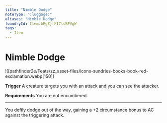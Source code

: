 ```yaml
---
title: "Nimble Dodge"
noteType: ":luggage:"
aliases: "Nimble Dodge"
foundryId: Item.bRgZjfFI7lsBPVgW
tags:
  - Item
---
```


# Nimble Dodge
![[pathfinder2e/Feats/zz_asset-files/icons-sundries-books-book-red-exclamation.webp|150]]

**Trigger** A creature targets you with an attack and you can see the attacker.

**Requirements** You are not encumbered.

* * *

You deftly dodge out of the way, gaining a +2 circumstance bonus to AC against the triggering attack.
